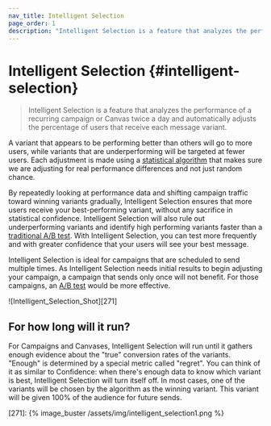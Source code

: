 ```yaml
---
nav_title: Intelligent Selection
page_order: 1
description: "Intelligent Selection is a feature that analyzes the performance of a recurring campaign or Canvas twice a day and automatically adjusts the percentage of users that receive each message variant."
---
```


# Intelligent Selection {#intelligent-selection}

> Intelligent Selection is a feature that analyzes the performance of a recurring campaign or Canvas twice a day and automatically adjusts the percentage of users that receive each message variant. 

A variant that appears to be performing better than others will go to more users, while variants that are underperforming will be targeted at fewer users. Each adjustment is made using a [statistical algorithm][227] that makes sure we are adjusting for real performance differences and not just random chance.

By repeatedly looking at performance data and shifting campaign traffic toward winning variants gradually, Intelligent Selection ensures that more users receive your best-performing variant, without any sacrifice in statistical confidence. Intelligent Selection will also rule out underperforming variants and identify high performing variants faster than a [traditional A/B test][1]. With Intelligent Selection, you can test more frequently and with greater confidence that your users will see your best message.

Intelligent Selection is ideal for campaigns that are scheduled to send multiple times. As Intelligent Selection needs initial results to begin adjusting your campaign, a campaign that sends only once will not benefit. For those campaigns, an [A/B test][1] would be more effective.

![Intelligent_Selection_Shot][271]

## For how long will it run?

For Campaigns and Canvases, Intelligent Selection will run until it gathers enough evidence about the "true" conversion rates of the variants. "Enough" is determined by a special metric called "regret". You can think of it as similar to Confidence: when there's enough data to know which variant is best, Intelligent Selection will turn itself off. In most cases, one of the variants will be chosen by the algorithm as the winning variant. This variant will be given 100% of the audience for future sends.


[1]: {{site.baseurl}}/user_guide/intelligence/multivariate_testing/
[227]: https://en.wikipedia.org/wiki/Multi-armed_bandit
[271]: {% image_buster /assets/img/intelligent_selection1.png %}
